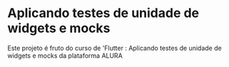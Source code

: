 # Aplicando testes de unidade de widgets e mocks

Este projeto é fruto do curso de 'Flutter : Aplicando testes de unidade de widgets e mocks da plataforma ALURA